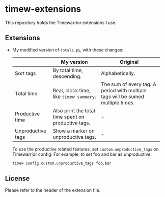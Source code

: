 # timew-extensions

This repository holds the Timewarrior extensions I use.

## Extensions

- My modified version of `totals.py`, with these changes:

	|                   | My version                                           | Original                                              |
	|-------------------|------------------------------------------------------|-------------------------------------------------------|
	| Sort tags         | By total time, descending.                           | Alphabetically.                                       |
	| Total time        | Real, clock time, like `timew summary`.              | The sum of every tag. A period with multiple tags will be sumed multiple times. |
	| Productive time   | Also print the total time spent on productive tags.  | -                                                     |
	| Unproductive tags | Show a marker on unproductive tags.                  | -                                                     |

	To use the productive related features, set `custom.unproductive_tags` on Timewarrior config. For example, to set foo and bar as unproductive:

	```sh
	timew config custom.unproductive_tags foo,bar
	```

## License

Please refer to the header of the extension file.

